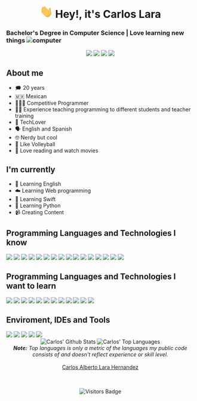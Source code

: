 <h1 align="center"><img src="https://raw.githubusercontent.com/ABSphreak/ABSphreak/master/gifs/Hi.gif" width="35px">
    Hey!, it's Carlos Lara </h1>
<h3 aling="left">Bachelor's Degree in Computer Science | Love learning new things <img src="https://i.giphy.com/media/v1.Y2lkPTc5MGI3NjExNTI3cWE4anJhenJlbjhyb2F4bDg2OHVkN3c0bDF1YnR5NG82dHV5NiZlcD12MV9pbnRlcm5hbF9naWZfYnlfaWQmY3Q9Zw/l3vR85PnGsBwu1PFK/giphy.gif"alt="computer" width="50"></h3>
<p align="center">
    <a href="https://mail.google.com/mail/u/0/?fs=1&tf=cm&source=mailto&to=kaarlara.contacto@gmail.com" target="_blank"><img
            src="https://img.shields.io/badge/-Email-D02929?style=for-the-badge&logo=gmail&logoColor=white"></a>
    <a href="https://www.linkedin.com/in/kaarlarax/" target="_blank"><img
            src="https://img.shields.io/badge/-LinkedIn-D02929?style=for-the-badge&logo=linkedin&logoColor=white"></a>
    <a href="https://www.instagram.com/kaarlarax/" target="_blank"><img
            src="https://img.shields.io/badge/-Instagram-D02929?style=for-the-badge&logo=instagram&logoColor=white"></a>
    <a href="https://www.youtube.com/@KaarLarax" target="_blank"><img
            src="https://img.shields.io/badge/YouTube-D02929?style=for-the-badge&logo=youtube&logoColor=white"></a>
</p>
<h2> About me</h2>
<ul>
    <li>🗯️ 20 years</li>
    <li>🇲🇽 Mexican</li>
    <li>👩🏻‍💻 Competitive Programmer</li>
    <li>👨‍🏫 Experience teaching programming to different students and teacher training</li>
    <li>📱 TechLover</li>
    <li>🗣️ English and Spanish</li>
    <li>🤓 Nerdy but cool</li>
    <li>🏐 Like Volleyball</li>
    <li>📘 Love reading and watch movies</li>
</ul>
<h2>I'm currently</h2>
<ul>
    <li>🥖 Learning English</li>
    <li>☁️ Learning Web programming</li>
    <li>🐋 Learning Swift</li>
    <li>🐍 Learning Python</li>
    <li>📹 Creating Content</li>
</ul>

<h2>Programming Languages and Technologies I know</h2>
<a href="#"><img
        src="https://img.shields.io/badge/-C++-0D1117?style=rounded-square&logo=cplusplus&logoColor=D02929"></a>
<a href="#"><img
        src="https://img.shields.io/badge/-C Sharp-0D1117?style=rounded-square&logo=csharp&logoColor=D02929"></a>
<a href="#"><img src="https://img.shields.io/badge/-C-0D1117?style=rounded-square&logo=c&logoColor=D02929"></a>
<a href="#"><img src="https://img.shields.io/badge/-Java-0D1117?style=rounded-square&logo=java&logoColor=D02929"></a>
<a href="#"><img
        src="https://img.shields.io/badge/-Python-0D1117?style=rounded-square&logo=python&logoColor=D02929"></a>
<a href="#"><img src="https://img.shields.io/badge/-PHP-0D1117?style=rounded-square&logo=php&logoColor=D02929"></a>
<a href="#"><img src="https://img.shields.io/badge/.NET-%230D1117.svg?style=rounded-square&logo=.net&logoColor=D02929"></a>
<a href="#"><img
        src="https://img.shields.io/badge/Markdown-%230D1117.svg?style=rounded-square&logo=markdown&logoColor=D02929"></a>
<a href="#"><img src="https://img.shields.io/badge/-HTML5-0D1117?style=rounded-square&logo=html5&logoColor=D02929"></a>
<a href="#"><img src="https://img.shields.io/badge/-CSS3-0D1117?style=rounded-square&logo=css3&logoColor=D02929"></a>
<a href="#"><img src="https://img.shields.io/badge/Git-0D1117.svg?style=rounded-square&logo=git&logoColor=D02929"></a>
<a href="#"><img src="https://img.shields.io/badge/GitHub-0D1117.svg?style=rounded-square&logo=github&logoColor=D02929"></a>
<a href="#"><img
        src="https://img.shields.io/badge/Slack-0D1117.svg?style=rounded-square&logo=slack&logoColor=D02929"></a>
<a href="#"><img
        src="https://img.shields.io/badge/-Docker-0D1117?style=rounded-square&logo=docker&logoColor=D02929"></a>
<a href="#"><img
        src="https://img.shields.io/badge/Amazon%20AWS-0D1117?style=rounded-square&logo=amazon-aws&logoColor=D02929"></a>
<a href="#"><img
        src="https://img.shields.io/badge/-Raspberry%20Pi-0D1117?style=rounded-square&logo=Raspberry-Pi&logoColor=D02929"></a>

<h2>Programming Languages and Technologies I want to learn</h2>
<a href="#"><img
        src="https://img.shields.io/badge/-JavaScript-0D1117?style=rounded-square&logo=javascript&logoColor=D02929"></a>
<a href="#"><img
        src="https://img.shields.io/badge/-TypeScript-0D1117?style=rounded-square&logo=typescript&logoColor=D02929"></a>
<a href="#"><img src="https://img.shields.io/badge/Node-0D1117.svg?style=rounded-square&logo=node.js&logoColor=D02929"></a>
<a href="#"><img
        src="https://img.shields.io/badge/React-0D1117.svg?style=rounded-square&logo=react&logoColor=D02929"></a>
<a href="#"><img
        src="https://img.shields.io/badge/Flutter-0D1117.svg?style=rounded-square&logo=flutter&logoColor=D02929"></a>
<a href="#"><img
        src="https://img.shields.io/badge/MySQL-0D1117.svg?style=rounded-square&logo=mysql&logoColor=D02929"></a>
<a href="#"><img
        src="https://img.shields.io/badge/Microsoft Azure-0D1117.svg?style=rounded-square&logo=microsoftazure&logoColor=D02929"></a>
<a href="#"><img
        src="https://img.shields.io/badge/Figma-0D1117.svg?style=rounded-square&logo=figma&logoColor=D02929"></a>
<a href="#"><img src="https://img.shields.io/badge/-Swift-0D1117?style=rounded-square&logo=swift&logoColor=D02929"></a>
<a href="#"><img src="https://img.shields.io/badge/-Go-0D1117?style=rounded-square&logo=go&logoColor=D02929"></a>
<a href="#"><img
        src="https://img.shields.io/badge/-Digital%20Ocean-0D1117?style=rounded-square&logo=digitalocean&logoColor=D02929"></a>
<a href="#"><img
        src="https://img.shields.io/badge/-Kubernetes-0D1117?style=rounded-square&logo=kubernetes&logoColor=D02929"></a>

<h2>Enviroment, IDEs and Tools</h2>
<a href="#"><img
        src="https://img.shields.io/badge/VS-0D1117.svg?style=rounded-square&logo=visualstudiocode&logoColor=D02929"></a>
<a href="#"><img
        src="https://img.shields.io/badge/VSCode-0D1117.svg?style=rounded-square&logo=visualstudiocode&logoColor=D02929"></a>
<a href="#"><img
        src="https://img.shields.io/badge/IntelliJ IDEA-0D1117.svg?style=rounded-square&logo=intellijidea&logoColor=D02929"></a>
<a href="#"><img src="https://img.shields.io/badge/-Windows-0D1117?style=rounded-square&logo=windows&logoColor=D02929"></a>
<a href="#"><img src="https://img.shields.io/badge/-Linux-0D1117?style=rounded-square&logo=linux&logoColor=D02929"></a>

<br/>


<div align="center">
    <img alt="Carlos' Github Stats"
         src="https://github-readme-stats.vercel.app/api?username=KaarLarax&show_icons=true&include_all_commits=true&count_private=true&theme=react&hide_border=true&bg_color=0D1117&title_color=D02929&icon_color=D02929"
         height="180"/>
    <img alt="Carlos' Top Languages"
         src="https://github-readme-stats.vercel.app/api/top-langs/?username=KaarLarax&langs_count=10&layout=compact&theme=react&hide_border=true&bg_color=0D1117&title_color=D02929&icon_color=D02929"
         height="180"/>
    <br/>
    <i><b>Note:</b> Top languages is only a metric of the languages my public code consists of and doesn't reflect
        experience or skill level.</i>
    <br/>
    <br/>
    <div class="badge-base LI-profile-badge" data-locale="es_ES" data-size="medium" data-theme="dark"
         data-type="VERTICAL" data-vanity="carlos-lara" data-version="v1"><a class="badge-base__link LI-simple-link"
                                                                             href="https://www.linkedin.com/in/kaarlarax/">Carlos
        Alberto Lara Hernandez</a></div>
    <br/>
</div>
<br/>
<p align="center">
    <img src="https://komarev.com/ghpvc/?username=KaarLarax&style=flat-square&color=D02929" alt="Visitors Badge"/>
</p>
